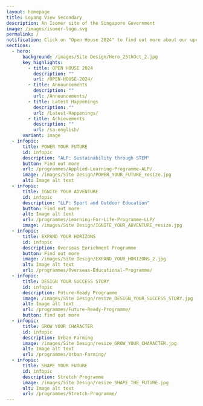 ```yaml
---
layout: homepage
title: Loyang View Secondary
description: An Isomer site of the Singapore Government
image: /images/isomer-logo.svg
permalink: /
notification: Click on "Open House 2024" to find out more about our upcoming open house!
sections:
  - hero:
      background: /images/Site Design/Hero_25thOct_2.jpg
      key_highlights:
        - title: OPEN HOUSE 2024
          description: ""
          url: /OPEN-HOUSE-2024/
        - title: Announcements
          description: ""
          url: /Announcements/
        - title: Latest Happenings
          description: ""
          url: /Latest-Happenings/
        - title: Achievements
          description: ""
          url: /sa-english/
      variant: image
  - infopic:
      title: POWER YOUR FUTURE
      id: infopic
      description: "ALP: Sustainability through STEM"
      button: Find out more
      url: /programmes/Applied-Learning-Programme-ALP/
      image: /images/Site Design/POWER_YOUR_FUTURE_resize.jpg
      alt: Image alt text
  - infopic:
      title: IGNITE YOUR ADVENTURE
      id: infopic
      description: "LLP: Sport and Outdoor Education"
      button: Find out more
      alt: Image alt text
      url: /programmes/Learning-For-Life-Programme-LLP/
      image: /images/Site Design/IGNITE_YOUR_ADVENTURE_resize.jpg
  - infopic:
      title: EXPAND YOUR HORIZONS
      id: infopic
      description: Overseas Enrichment Programme
      button: Find out more
      image: /images/Site Design/EXPAND_YOUR_HORIZONS_2.jpg
      alt: Image alt text
      url: /programmes/Overseas-Educational-Programme/
  - infopic:
      title: DESIGN YOUR SUCCESS STORY
      id: infopic
      description: Future-Ready Programme
      image: /images/Site Design/resize_DESIGN_YOUR_SUCCESS_STORY.jpg
      alt: Image alt text
      url: /programmes/Future-Ready-Programme/
      button: find out more
  - infopic:
      title: GROW YOUR CHARACTER
      id: infopic
      description: Urban Farming
      image: /images/Site Design/resize_GROW_YOUR_CHARACTER.jpg
      alt: Image alt text
      url: /programmes/Urban-Farming/
  - infopic:
      title: SHAPE YOUR FUTURE
      id: infopic
      description: Stretch Programme
      image: /images/Site Design/resize_SHAPE_THE_FUTURE.jpg
      alt: Image alt text
      url: /programmes/Stretch-Programme/
---
```

